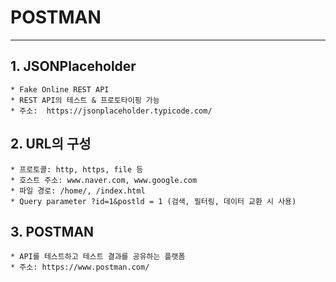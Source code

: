 # POSTMAN

-----------------------------
## 1. JSONPlaceholder
    * Fake Online REST API
    * REST API의 테스트 & 프로토타이핑 가능
    * 주소:  https://jsonplaceholder.typicode.com/
    
## 2. URL의 구성
    * 프로토콜: http, https, file 등
    * 호스트 주소: www.naver.com, www.google.com
    * 파일 경로: /home/, /index.html
    * Query parameter ?id=1&postld = 1 (검색, 필터링, 데이터 교환 시 사용)
    
## 3. POSTMAN
    * API를 테스트하고 테스트 결과를 공유하는 플랫폼
    * 주소: https://www.postman.com/
